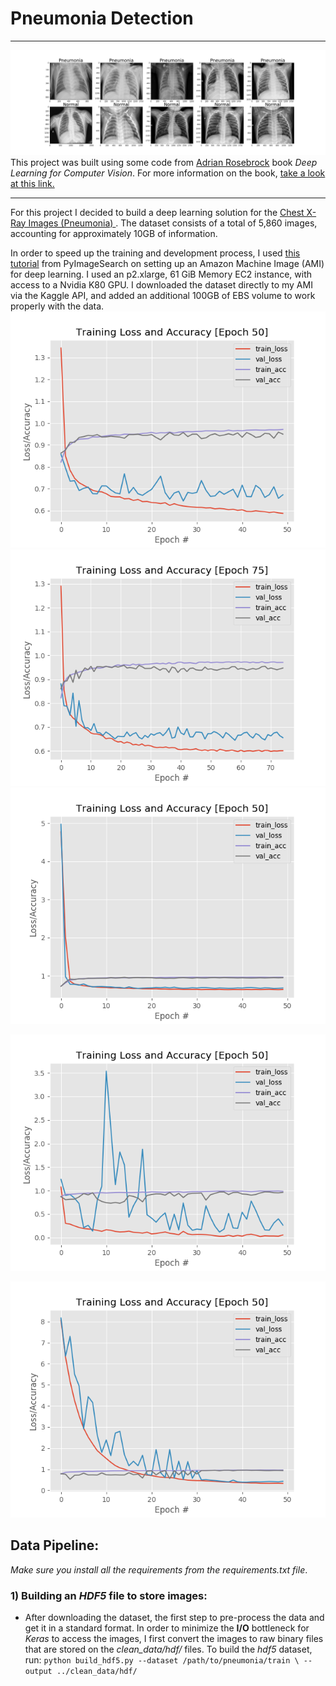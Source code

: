 # Pneumonia Detection
---
![](https://github.com/jjpd777/pneumonia_detection/blob/master/plotted_images.png)
This project was built using some code from [Adrian Rosebrock](https://www.linkedin.com/in/adrian-rosebrock-59b8732a/) book _Deep Learning for Computer Vision_. For more information on the book, [take a look at this link.](https://www.pyimagesearch.com/deep-learning-computer-vision-python-book/)

---
For this project I decided to build a deep learning solution for the [Chest X-Ray Images (Pneumonia)
](https://www.kaggle.com/paultimothymooney/chest-xray-pneumonia/activity). The dataset consists of a total of 5,860 images, accounting for approximately 10GB of information.

In order to speed up the training and development process, I used [this tutorial](https://www.pyimagesearch.com/2017/09/20/pre-configured-amazon-aws-deep-learning-ami-with-python/) from PyImageSearch on setting up an Amazon Machine Image (AMI) for deep learning. I used an p2.xlarge, 61 GiB Memory EC2 instance, with access to a Nvidia K80 GPU.
I downloaded the dataset directly to my AMI via the Kaggle API, and added an additional 100GB of EBS volume to work properly with the data. 
 ![](https://github.com/jjpd777/pneumonia_detection/blob/master/output/experiment-1/resnet56_pneumonia.png)
 ![](https://github.com/jjpd777/pneumonia_detection/blob/master/output/experiment-2/resnet56_pneumonia.png)
 ![](https://github.com/jjpd777/pneumonia_detection/blob/master/output/experiment-3/resnet56_pneumonia.png)

![The first results where these](https://github.com/jjpd777/pneumonia_detection/blob/master/output/experiment-alexnet-1/monitor.png)

![The second results where these](https://github.com/jjpd777/pneumonia_detection/blob/master/output/experiment-alexnet-2/monitor.png)
## Data Pipeline:
_Make sure you install all the requirements from the requirements.txt file_.
### 1) Building an _HDF5_ file to store images:
- After downloading the dataset, the first step to pre-process the data and get it in a standard format. In order to minimize the **I/O** bottleneck for _Keras_ to access the images, I first convert the images to raw binary files that are stored on the _clean_data/hdf/_ files. To build the _hdf5_ dataset, run:
`python build_hdf5.py --dataset /path/to/pneumonia/train \
         --output ../clean_data/hdf/`


